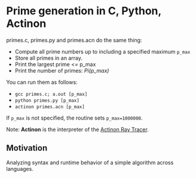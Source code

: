 # Prime generation in C, Python, Actinon

primes.c, primes.py and primes.acn do the same thing:
*   Compute all prime numbers up to including a specified maximum `p_max`
*   Store all primes in an array.
*   Print the largest prime <= p_max
*   Print the number of primes: *Pi(p_max)*

You can run them as follows:
* `gcc primes.c; a.out [p_max]`
* `python primes.py [p_max]`
* `actinon primes.acn [p_max]`

If `p_max` is not specified, the routine sets `p_max=1000000`.

Note: **Actinon** is the interpreter of the [Actinon Ray Tracer](https://github.com/johsteffens/actinon).

## Motivation
Analyzing syntax and runtime behavior of a simple algorithm across languages.
